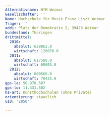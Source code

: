 ```yaml
---
Alternativname: HfM Weimar
Gesellschafter: ''
Name: Hochschule für Musik Franz Liszt Weimar
Träger: ''
addi: Platz der Demokratie 2, 99423 Weimar
bundesland: Thüringen
drittmittel:
  2010:
    absolut: 628862.0
    wirtschaft: 120070.0
  2011:
    absolut: 617588.0
    wirtschaft: 68603.0
  2012:
    absolut: 800560.0
    wirtschaft: 70435.0
gps-la: 50.978.507
gps-lo: 11.331.502
hs-art: Kunsthochschulen (ohne Private)
orientierung: staatlich
uID: '2850'

---
```


